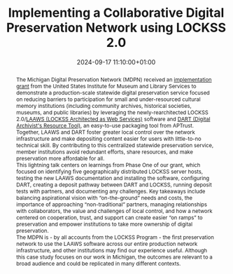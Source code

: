 ---
abstract: "The Michigan Digital Preservation Network (MDPN) received an [implementation
  grant][1] from the United States Institute for Museum and Library Services to demonstrate
  a production-scale statewide digital preservation service focused on reducing barriers
  to participation for small and under-resourced cultural memory institutions (including
  community archives, historical societies, museums, and public libraries) by leveraging
  the newly-rearchitected LOCKSS 2.0/[LAAWS (LOCKSS Architected as Web Services)][2]
  software and [DART (Digital Archivist's Resource Tool)][3], an easy-to-use packaging
  tool from APTrust. Together, LAAWS and DART foster greater local control over the
  network infrastructure and make depositing content easier for users with little-to-no
  technical skill. By contributing to this centralized statewide preservation service,
  member institutions avoid redundant efforts, share resources, and make preservation
  more affordable for all.\n\nThis lightning talk centers on learnings from Phase
  One of our grant, which focused on identifying five geographically distributed LOCKSS
  server hosts, testing the new LAAWS documentation and installing the software, configuring
  DART, creating a deposit pathway between DART and LOCKSS, running deposit tests
  with partners, and documenting any challenges. Key takeaways include balancing aspirational
  vision with “on-the-ground” needs and costs, the importance of approaching “non-traditional”
  partners, managing relationships with collaborators, the value and challenges of
  local control, and how a network centered on cooperation, trust, and support can
  create easier “on ramps” to preservation and empower institutions to take more ownership
  of digital preservation. \n\nThe MDPN is - by all accounts from the LOCKSS Program
  - the first preservation network to use the LAAWS software across our entire production
  network infrastructure, and other institutions may find our experience useful. Although
  this case study focuses on our work in Michigan, the outcomes are relevant to a
  broad audience and could be replicated in many different contexts.\n\n\n  [1]: https://imls.gov/sites/default/files/project-proposals/LG-252394-OLS-22-full-proposal.pdf\n
  \ [2]: https://www.lockss.org/about/frequently-asked-questions#laaws\n  [3]: https://aptrust.github.io/dart-docs/"
creators:
- Chelsea Denault
date: 2024-09-17 11:10:00+01:00
document_url: https://zenodo.org/records/13730565
grand_parent: iPRES
institutions: []
keywords:
- governance, resourcing, and management for dp
- scaling up
landing_page_url: https://zenodo.org/records/13730565
language: eng
layout: publication
license: Creative Commons Attribution Share-Alike 4.0 (CC-BY-SA-4.0)
notes_url: https://docs.google.com/document/d/18q7nGVrhTj5qLOs3b-qg74krPB0yPTA0GoltsBuA2w0/edit#heading=h.aar4tupij1po
parent: iPRES 2024
publication_type: lightning talk
size: null
slides_url: https://zenodo.org/records/13730565
source_name: iPRES
stream_url: https://www.archief.vlaanderen.be/archief/records/dossiers/5acb210228ce4315ae650812d056a482329eb83ed2dc42398a51505dc153be81/documents/bd35e0d952454965a64a917ee3741564b70655a27ed640c5aad0d31be3cee8ec
title: Implementing a Collaborative Digital Preservation Network using LOCKSS 2.0
year: 2024
---